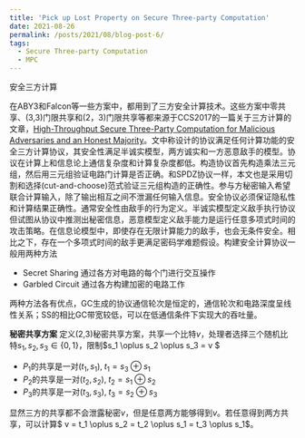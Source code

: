 ```yaml
---
title: 'Pick up Lost Property on Secure Three-party Computation'
date: 2021-08-26
permalink: /posts/2021/08/blog-post-6/
tags:
  - Secure Three-party Computation
  - MPC
---
```


安全三方计算

在ABY3和Falcon等一些方案中，都用到了三方安全计算技术。这些方案中零共享、(3,3)门限共享和(2，3)门限共享等都来源于CCS2017的一篇关于三方计算的文章，[High-Throughput Secure Three-Party Computation for Malicious Adversaries and an Honest Majority](https://eprint.iacr.org/2016/944.pdf)。文中称设计的协议满足任何计算功能的安全三方计算协议，其安全性满足半诚实模型，两方诚实和一方恶意敌手的模型。协议在计算上和信息论上通信复杂度和计算复杂度都低。构造协议首先构造乘法三元组，然后用三元组验证电路门计算是否正确。和SPDZ协议一样，本文也是采用切割和选择(cut-and-choose)范式验证三元组构造的正确性。参与方秘密输入希望联合计算输入，除了输出相互之间不泄漏任何输入信息。安全协议必须保证隐私性和计算结果正确性。通常安全性由敌手的行为定义。半诚实模型定义敌手执行协议但试图从协议中推测出秘密信息，恶意模型定义敌手能力是运行任意多项式时间的攻击策略。在信息论模型中，即使存在无限计算能力的敌手，也会无条件安全。相比之下，存在一个多项式时间的敌手更满足密码学难题假设。构建安全计算协议一般用两种方法
- Secret Sharing 通过各方对电路的每个门进行交互操作
- Garbled Circuit 通过各方构建加密的电路工作
  
两种方法各有优点，GC生成的协议通信轮次是恒定的，通信轮次和电路深度呈线性关系；SS的相比GC带宽较低，可以在低通信条件下实现大的吞吐量。

**秘密共享方案**
定义(2,3)秘密共享方案，共享一个比特$v$，处理者选择三个随机比特$s_1, s_2, s_3 \in \{0,1 \}$，限制$s_1 \oplus s_2 \oplus s_3 = v $
- $P_1$的共享是一对$(t_1, s_1),\; t_1 = s_3 \oplus s_1$
- $P_2$的共享是一对$(t_2, s_2),\; t_2 = s_1 \oplus s_2$
- $P_3$的共享是一对$(t_3, s_3),\; t_3 = s_2 \oplus s_3$

显然三方的共享都不会泄露秘密$v$，但是任意两方能够得到$v$。若任意得到两方共享，可以计算$ v = t_1 \oplus s_2 = t_2 \oplus s_1 = t_3 \oplus s_1$。


